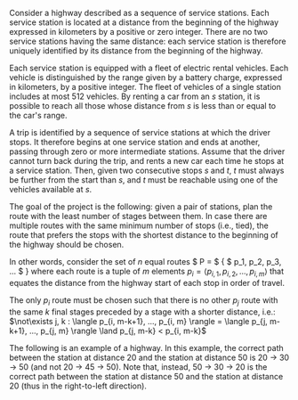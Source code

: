 Consider a highway described as a sequence of service stations. Each service station is located at a distance from the beginning of the highway expressed in kilometers by a positive or zero integer. There are no two service stations having the same distance: each service station is therefore uniquely identified by its distance from the beginning of the highway.

Each service station is equipped with a fleet of electric rental vehicles. Each vehicle is distinguished by the range given by a battery charge, expressed in kilometers, by a positive integer. The fleet of vehicles of a single station includes at most 512 vehicles. By renting a car from an $s$ station, it is possible to reach all those whose distance from $s$ is less than or equal to the car's range.

A trip is identified by a sequence of service stations at which the driver stops. It therefore begins
at one service station and ends at another, passing through zero or more intermediate stations. Assume that the
driver cannot turn back during the trip, and rents a new car each time he stops at
a service station. Then, given two consecutive stops $s$ and $t$, $t$ must always be further from the start
than $s$, and $t$ must be reachable using one of the vehicles available at $s$.

The goal of the project is the following: given a pair of stations, plan the route with the least number of stages between them. In case there are multiple routes with the same minimum number of stops (i.e., tied), the route that prefers the stops with the shortest distance to the beginning of the highway should be chosen.

In other words, consider the set of $n$ equal routes $ P = $ \{ $ p_1, p_2, p_3, ... $ \} where each route is a tuple of $m$ elements $p_i = \langle p_{i, 1}, p_{i, 2}, ..., p_{i, m} \rangle$ that equates the distance from the highway start of each stop in order of travel.

The only $p_i$ route must be chosen such that there is no other $p_j$ route with the same $k$ final stages preceded by a stage with a shorter distance, i.e.: $\not\exists j, k : \langle p_{i, m-k+1}, ..., p_{i, m} \rangle = \langle p_{j, m-k+1}, ..., p_{j, m} \rangle \land p_{j, m-k} < p_{i, m-k}$

The following is an example of a highway. In this example, the correct path between the station at distance 20 and the station at distance 50 is 20 → 30 → 50 (and not 20 → 45 → 50). Note that, instead, 50 → 30 → 20 is the correct path between the station at distance 50 and the station at distance 20 (thus in the right-to-left direction).
